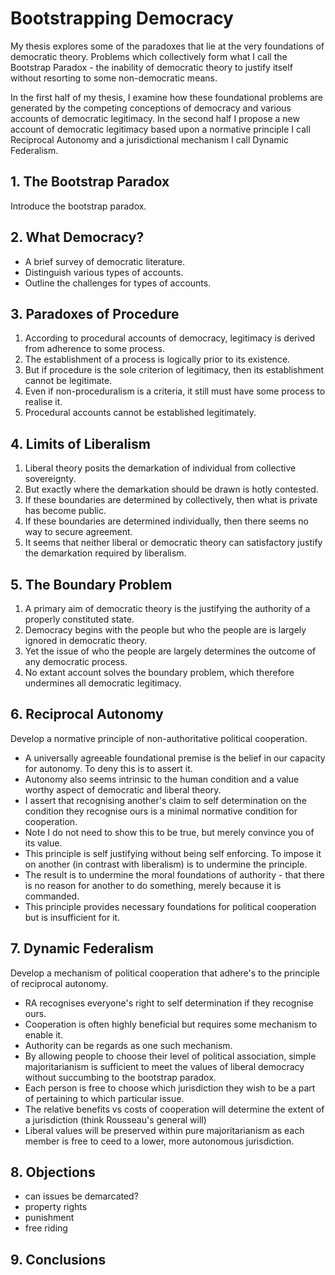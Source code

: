 # Bootstrapping Democracy

My thesis explores some of the paradoxes that lie at the very foundations of democratic theory.  Problems which collectively form what I call the Bootstrap Paradox - the inability of democratic theory to justify itself without resorting to some non-democratic means.

In the first half of my thesis, I examine how these foundational problems are generated by the competing conceptions of democracy and  various accounts of democratic legitimacy.  In the second half I propose a new account of democratic legitimacy based upon a normative principle I call Reciprocal Autonomy and a jurisdictional mechanism I call Dynamic Federalism.

##  1. The Bootstrap Paradox

Introduce the bootstrap paradox.

## 2. What Democracy?

- A brief survey of democratic literature.
- Distinguish various types of accounts.
- Outline the challenges for types of accounts.

## 3. Paradoxes of Procedure

1. According to procedural accounts of democracy, legitimacy is derived from adherence to some process.
2. The establishment of a process is logically prior to its existence.
2. But if procedure is the sole criterion of legitimacy, then its establishment cannot be legitimate.
4. Even if non-proceduralism is a criteria, it still must have some process to realise it.
5. Procedural accounts cannot be established legitimately.

## 4. Limits of Liberalism

1. Liberal theory posits the demarkation of individual from collective sovereignty.
2. But exactly where the demarkation should be drawn is hotly contested.
3. If these boundaries are determined by collectively, then what is private has become public.
4. If these boundaries are determined individually, then there seems no way to secure agreement.
5. It seems that neither liberal or democratic theory can satisfactory justify the demarkation required by liberalism.

## 5. The Boundary Problem

1. A primary aim of democratic theory is the justifying the authority of a properly constituted state. 
2. Democracy begins with the people but who the people are is largely ignored in democratic theory.
3. Yet the issue of who the people are largely determines the outcome of any democratic process.
4. No extant account solves the boundary problem, which therefore undermines all democratic legitimacy. 

## 6. Reciprocal  Autonomy

Develop a normative principle of non-authoritative political cooperation. 

- A universally agreeable foundational premise is the belief in our capacity for autonomy. To deny this is to assert it.
- Autonomy also seems intrinsic to the human condition and a value worthy aspect of democratic and liberal theory.
- I assert that recognising another's claim to self determination on the condition they recognise ours is a minimal normative condition for cooperation.
- Note I do not need to show this to be true, but merely convince you of its value.
- This principle is self justifying without being self enforcing.  To impose it on another (in contrast with liberalism) is to undermine the principle.
- The result is to undermine the moral foundations of authority - that there is no reason for another to do something, merely because it is commanded.
- This principle provides necessary foundations for political cooperation but is insufficient for it.

## 7. Dynamic Federalism

Develop a mechanism of political cooperation that adhere's to the principle of reciprocal autonomy.

- RA recognises everyone's right to self determination if they recognise ours.
- Cooperation is often highly beneficial but requires some mechanism to enable it.
- Authority can be regards as one such mechanism.
- By allowing people to choose their level of political association, simple majoritarianism is sufficient to meet the values of liberal democracy without succumbing to the bootstrap paradox.
- Each person is free to choose which jurisdiction they wish to be a part of pertaining to which particular issue.
- The relative benefits vs costs of cooperation will determine the extent of a jurisdiction (think Rousseau's general will)
- Liberal values will be preserved within pure majoritarianism as each member is free to ceed to a lower, more autonomous jurisdiction.

## 8. Objections

- can issues be demarcated? 
- property rights
- punishment
- free riding

## 9. Conclusions